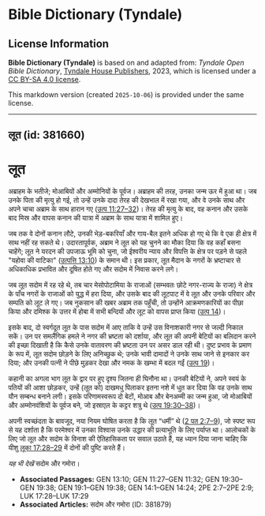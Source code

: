 # Bible Dictionary (Tyndale)

## License Information

**Bible Dictionary (Tyndale)** is based on and adapted from: _Tyndale Open Bible Dictionary_, [Tyndale House Publishers](https://tyndaleopenresources.com/), 2023, which is licensed under a [CC BY-SA 4.0 license](https://creativecommons.org/licenses/by-sa/4.0/legalcode.en).

This markdown version (created `2025-10-06`) is provided under the same license.



--------------------------------

## लूत (id: 381660)

लूत
===

अब्राहम के भतीजे; मोआबियों और अम्मोनियों के पूर्वज। अब्राहम की तरह, उनका जन्म ऊर में हुआ था। जब उनके पिता की मृत्यु हो गई, तो उन्हें उनके दादा तेरह की देखभाल में रखा गया, और वे उनके साथ और अपने चाचा अब्राम के साथ हारान गए ([उत्प 11:27–32](https://ref.ly/Gen11:27-Gen11:32))। तेरह की मृत्यु के बाद, वह कनान और उसके बाद मिस्र और वापस कनान की यात्रा में अब्राम के साथ यात्रा में शामिल हुए।

जब तक वे दोनों कनान लौटे, उनकी भेड़\-बकरियाँ और गाय\-बैल इतने अधिक हो गए थे कि वे एक ही क्षेत्र में साथ नहीं रह सकते थे। उदारतापूर्वक, अब्राम ने लूत को यह चुनने का मौका दिया कि वह कहाँ बसना चाहेंगे; लूत ने यरदन की उपजाऊ भूमि को चुना, जो ईश्वरीय न्याय और विपत्ति के क्षेत्र पर पड़ने से पहले "यहोवा की वाटिका" ([उत्पत्ति 13:10](https://ref.ly/Gen13:10)) के समान थी। इस प्रकार, लूत मैदान के नगरों के भ्रष्टाचार से अधिकाधिक प्रभावित और दूषित होते गए और सदोम में निवास करने लगे।

जब लूत सदोम में रह रहे थे, तब चार मेसोपोटामिया के राजाओं (सम्भवतः छोटे नगर\-राज्य के राजा) ने क्षेत्र के पाँच नगरों के राजाओं को युद्ध में हरा दिया, और उसके बाद की लूटपाट में वे लूत और उनके परिवार और सम्पति को लूट ले गए। जब ​​नुकसान की खबर अब्राम तक पहुँची, तो उन्होंने आक्रमणकारियों का पीछा किया और दमिश्क के उत्तर में होबा में सभी बन्दियों और लूट को वापस प्राप्त किया ([उत्प 14](https://ref.ly/Gen14:1-Gen14:24))।

इसके बाद, दो स्वर्गदूत लूत के पास सदोम में आए ताकि वे उन्हें उस विनाशकारी नगर से जल्दी निकाल सकें। उन पर समलैंगिक हमले ने नगर की भ्रष्टता को दर्शाया, और लूत की अपनी बेटियों का बलिदान करने की इच्छा दिखाती है कि कैसे उनके वातावरण की भ्रष्टता उन पर असर डाल रही थी। दुष्ट प्रभाव के प्रमाण के रूप में, लूत सदोम छोड़ने के लिए अनिच्छुक थे; उनके भावी दामादों ने उनके साथ जाने से इनकार कर दिया; और उनकी पत्नी ने पीछे मुड़कर देखा और नमक के खम्भा में बदल गईं ([उत्प 19](https://ref.ly/Gen19:1-Gen19:38))।

कहानी का अगला भाग लूत के द्वार पर हुए दृश्य जितना ही घिनौना था। उनकी बेटियों ने, अपने स्वयं के पतियों की आशा छोड़कर, उन्हें (लूत को) दाखमधु पिलाकर इतना नशे में धुत कर दिया कि वह उनके साथ यौन सम्बन्ध बनाने लगी। इसके परिणामस्वरूप दो बेटों, मोआब और बेनअम्मी का जन्म हुआ, जो मोआबियों और अम्मोनवंशियों के पूर्वज बने, जो इस्राएल के कट्टर शत्रु थे ([उत्प 19:30–38](https://ref.ly/Gen19:30-Gen19:38))।

अपनी स्वच्छंदता के बावजूद, नया नियम घोषित करता है कि लूत “धर्मी” थे ([2 पत 2:7–9](https://ref.ly/2Pet2:7-2Pet2:9)), जो स्पष्ट रूप से यह दर्शाता है कि परमेश्वर में उनका विश्वास उनके उद्धार की प्रत्याभूति के लिए पर्याप्त था। आलोचकों के लिए जो लूत और सदोम के विनाश की ऐतिहासिकता पर सवाल उठाते हैं, यह ध्यान दिया जाना चाहिए कि यीशु [लूका 17:28–29](https://ref.ly/Luke17:28-Luke17:29) में दोनों की पुष्टि करते हैं।

*यह भी देखें* सदोम और गमोरा।

* **Associated Passages:** GEN 13:10; GEN 11:27–GEN 11:32; GEN 19:30–GEN 19:38; GEN 19:1–GEN 19:38; GEN 14:1–GEN 14:24; 2PE 2:7–2PE 2:9; LUK 17:28–LUK 17:29
* **Associated Articles:** सदोम और गमोरा (ID: 381879)

